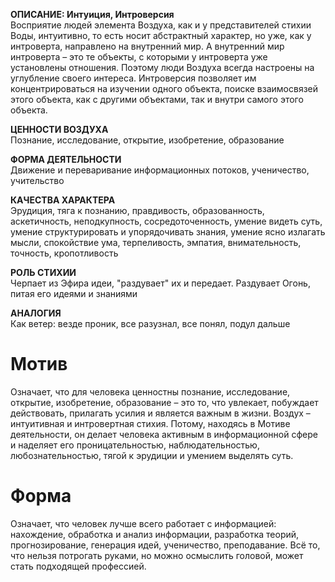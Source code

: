**ОПИСАНИЕ: Интуиция, Интроверсия**  
Восприятие людей элемента Воздуха, как и у представителей стихии Воды, интуитивно, то есть носит абстрактный характер, но уже, как у интроверта, направлено на внутренний мир. А внутренний мир интроверта – это те объекты, с которыми у интроверта уже установлены отношения. Поэтому люди Воздуха всегда настроены на углубление своего интереса. Интроверсия позволяет им концентрироваться на изучении одного объекта, поиске взаимосвязей этого объекта, как с другими объектами, так и внутри самого этого объекта.  
  
**ЦЕННОСТИ ВОЗДУХА**  
Познание, исследование, открытие, изобретение, образование  
  
**ФОРМА ДЕЯТЕЛЬНОСТИ**  
Движение и переваривание информационных потоков, ученичество, учительство  
  
**КАЧЕСТВА ХАРАКТЕРА**  
Эрудиция, тяга к познанию, правдивость, образованность, аскетичность, неподкупность, сосредоточенность, умение видеть суть, умение структурировать и упорядочивать знания, умение ясно излагать мысли, спокойствие ума, терпеливость, эмпатия, внимательность, точность, кропотливость  
  
**РОЛЬ СТИХИИ**  
Черпает из Эфира идеи, "раздувает" их и передает. Раздувает Огонь, питая его идеями и знаниями  
  
**АНАЛОГИЯ**  
Как ветер: везде проник, все разузнал, все понял, подул дальше

# Мотив
Означает, что для человека ценностны познание, исследование, открытие, изобретение, образование – это то, что увлекает, побуждает действовать, прилагать усилия и является важным в жизни. Воздух – интуитивная и интровертная стихия. Потому, находясь в Мотиве деятельности, он делает человека активным в информационной сфере и наделяет его проницательностью, наблюдательностью, любознательностью, тягой к эрудиции и умением выделять суть.

# Форма
Означает, что человек лучше всего работает с информацией: нахождение, обработка и анализ информации, разработка теорий, прогнозирование, генерация идей, ученичество, преподавание. Всё то, что нельзя потрогать руками, но можно осмыслить головой, может стать подходящей профессией.